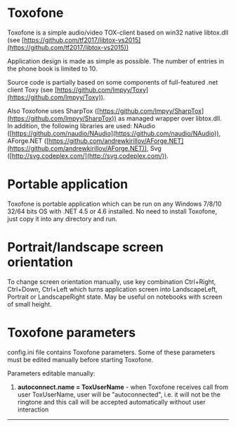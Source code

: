 # Toxofone

Toxofone is a simple audio/video TOX-client based on win32 native libtox.dll (see [https://github.com/tf2017/libtox-vs2015](https://github.com/tf2017/libtox-vs2015))

Application design is made as simple as possible. The number of entries in the phone book is limited to 10.

Source code is partially based on some components of full-featured .net client Toxy (see [https://github.com/Impyy/Toxy](https://github.com/Impyy/Toxy)).

Also Toxofone uses SharpTox ([https://github.com/Impyy/SharpTox](https://github.com/Impyy/SharpTox)) as managed wrapper over libtox.dll. In addition, the following libraries are used: NAudio ([https://github.com/naudio/NAudio](https://github.com/naudio/NAudio)), AForge.NET ([https://github.com/andrewkirillov/AForge.NET](https://github.com/andrewkirillov/AForge.NET)), Svg ([http://svg.codeplex.com/](http://svg.codeplex.com/)).


# Portable application

Toxofone is portable application which can be run on any Windows 7/8/10 32/64 bits OS with .NET 4.5 or 4.6 installed. No need to install Toxofone, just copy it into any directory and run.


# Portrait/landscape screen orientation

To change screen orientation manually, use key combination Ctrl+Right, Ctrl+Down, Ctrl+Left which turns application screen into LandscapeLeft, Portrait or LandscapeRight state. May be useful on notebooks with screen of small height. 


# Toxofone parameters

config.ini file contains Toxofone parameters. Some of these parameters must be edited manually before starting Toxofone.

Parameters editable manually:

1) __autoconnect.name = ToxUserName__ - when Toxofone receives call from user ToxUserName, user will be "autoconnected", i.e. it will not be the ringtone and this call will be accepted automatically without user interaction


----------



